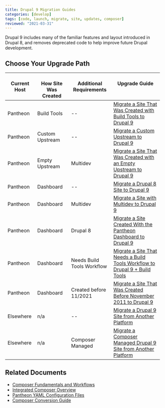 ```yaml
---
title: Drupal 9 Migration Guides
categories: [develop]
tags: [code, launch, migrate, site, updates, composer]
reviewed: "2021-03-31"
---
```


Drupal 9 includes many of the familiar features and layout introduced in Drupal 8, and removes deprecated code to help improve future Drupal development.

## Choose Your Upgrade Path

<table>
<thead>
<tr>
<th style="text-align: center;vertical-align:top;"><i class="fa fa-cloud"></i><br/>Current Host</th>
<th style="text-align: center;vertical-align:top;"><i class="fa fa-wrench"></i><br/>How Site Was Created</th>
<th style="text-align: center;vertical-align:top;"><i class="fa fa-exclamation"></i><br/>Additional Requirements</th>
<th style="text-align: center;vertical-align:top;"><i class="fa fa-book"></i><br/>Upgrade Guide</th>
</tr>
</thead>
<tbody>
<tr>
<td>Pantheon</td>
<td>Build Tools</td>
<td>--</td>
<td><a href="/docs/guides/drupal-9-hosted-createbt">Migrate a Site That Was Created with Build Tools to Drupal 9</a></td>
</tr>
<tr>
<td>Pantheon</td>
<td>Custom Upstream</td>
<td>--</td>
<td><a href="/docs/guides/drupal-9-hosted-createcustom">Migrate a Custom Upstream to Drupal 9</a></td>
</tr>
<tr>
<td>Pantheon</td>
<td>Empty Upstream</td>
<td>Multidev</td>
<td><a href="/docs/guides/drupal-9-hosted-createempty-md">Migrate a Site That Was Created with an Empty Upstream to Drupal 9</a></td>
</tr>
<tr>
<td>Pantheon</td>
<td>Dashboard</td>
<td>--</td>
<td><a href="/docs/guides/drupal-9-hosted">Migrate a Drupal 8 Site to Drupal 9</a></td>
</tr>
<tr>
<td>Pantheon</td>
<td>Dashboard</td>
<td>Multidev</td>
<td><a href="/docs/guides/drupal-9-hosted-md">Migrate a Site with Multidev to Drupal 9</a></td>
</tr>
<tr>
<td>Pantheon</td>
<td>Dashboard</td>
<td>Drupal 8</td>
<td><a href="/docs/guides/drupal-9-hosted-createdashboard-set8">Migrate a Site Created With the Pantheon Dashboard to Drupal 9</a></td>
</tr>
<tr>
<td>Pantheon</td>
<td>Dashboard</td>
<td>Needs Build Tools Workflow</td>
<td><a href="/docs/guides/drupal-9-hosted-btworkflow">Migrate a Site That Needs a Build Tools Workflow to Drupal 9 + Build Tools</a></td>
</tr>
<tr>
<td>Pantheon</td>
<td>Dashboard</td>
<td>Created before 11/2021</td>
<td><a href="/docs/guides/drupal-9-hosted-pre112021">Migrate a Site That Was Created Before November 2011 to Drupal 9</a> </td>
</tr>
<tr>
<td>Elsewhere</td>
<td>n/a</td>
<td>--</td>
<td><a href="/docs/guides/drupal-9-unhosted">Migrate a Drupal 9 Site from Another Platform</a></td>
</tr>
<tr>
<td>Elsewhere</td>
<td>n/a</td>
<td>Composer Managed</td>
<td><a href="/docs/guides/drupal-9-unhosted-composer">Migrate a Composer Managed Drupal 9 Site from Another Platform</a></td>
</tr>
</tbody>
</table>


## Related Documents

- [Composer Fundamentals and Workflows](/guides/composer)
- [Integrated Composer Overview](/guides/integrated-composer)
- [Pantheon YAML Configuration Files](/pantheon-yml)
- [Composer Conversion Guide](/guides/composer-convert)
